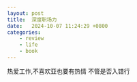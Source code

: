 ```yaml
---
layout: post
title:  深度职场力
date:   2024-10-07 11:24:29 +0800
categories: 
    - review
    - life 
    - book
---
```


热爱工作,不喜欢亚也要有热情
不管是否入错行